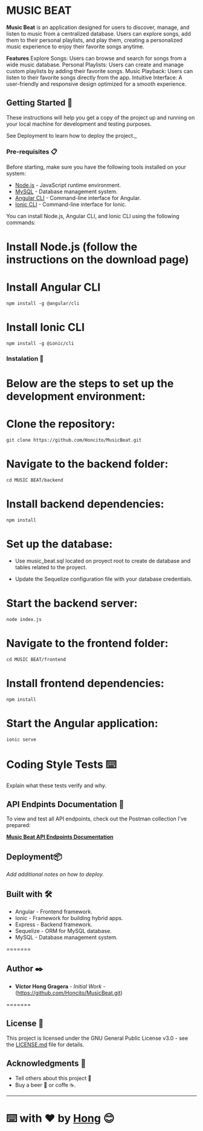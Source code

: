 # MUSIC BEAT

**Music Beat** is an application designed for users to discover, manage, and listen to music from a centralized database. Users can explore songs, add them to their personal playlists, and play them, creating a personalized music experience to enjoy their favorite songs anytime.

**Features** 
    Explore Songs: Users can browse and search for songs from a wide music database.
    Personal Playlists: Users can create and manage custom playlists by adding their favorite songs.
    Music Playback: Users can listen to their favorite songs directly from the app.
    Intuitive Interface: A user-friendly and responsive design optimized for a smooth experience.

## Getting Started 🚀

These instructions will help you get a copy of the project up and running on your local machine for development and testing purposes.

See Deployment to learn how to deploy the project._



### Pre-requisites 📋

Before starting, make sure you have the following tools installed on your system:

- [Node.js](https://nodejs.org/en/download/) -  JavaScript runtime environment.
- [MySQL](https://www.mysql.com/downloads/) - Database management system.
- [Angular CLI](https://angular.io/cli) - Command-line interface for Angular.
- [Ionic CLI](https://ionicframework.com/docs/cli) - Command-line interface for Ionic.

You can install Node.js, Angular CLI, and Ionic CLI using the following commands:

# Install Node.js (follow the instructions on the download page)
# Install Angular CLI
```
npm install -g @angular/cli
```
# Install Ionic CLI
```
npm install -g @ionic/cli
```
### Instalation 🔧

# Below are the steps to set up the development environment:

# Clone the repository:
```
git clone https://github.com/Honcito/MusicBeat.git
```

# Navigate to the backend folder:
```
cd MUSIC BEAT/backend
```

# Install backend dependencies:
```
npm install
```

# Set up the database:

* Use music_beat.sql located on proyect root to create de database and tables related to the proyect.

* Update the Sequelize configuration file with your database credentials.

# Start the backend server:
```
node index.js
```
# Navigate to the frontend folder:
```
cd MUSIC BEAT/frontend
```

# Install frontend dependencies:
```
npm install
```

# Start the Angular application:
```
ionic serve
```


# Coding Style Tests ⌨️
Explain what these tests verify and why.

## API Endpints Documentation 📑
To view and test all API endpoints, check out the Postman collection I've prepared:

**[Music Beat API Endpoints Documentation](https://www.postman.com/hong66-2174/public-workspace/documentation/xdnb03l/music-beat-users?workspaceId=dc6c7131-6e30-4ca2-85a3-747039c3d3f2)**


## Deployment📦

_Add additional notes on how to deploy._

## Built with 🛠️

* Angular - Frontend framework.
* Ionic - Framework for building hybrid apps.
* Express - Backend framework.
* Sequelize - ORM for MySQL database.
* MySQL - Database management system.

=======


## Author ✒️


* **Víctor Hong Gragera** - *Initial Work* - (https://github.com/Honcito/MusicBeat.git)

=======

## License 📄

This project is licensed under the GNU General Public License v3.0 - see the [LICENSE.md](./LICENSE.md) file for details.

## Acknowledgments 🎁

* Tell others about this project  📢
* Buy a beer 🍺 or coffe ☕. 

---

⌨️ with ❤️ by [Hong]([https://github.com/Honcito]) 😊
=======


